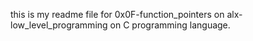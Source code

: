 this is my readme file for 0x0F-function_pointers on alx-low_level_programming on C programming language.
